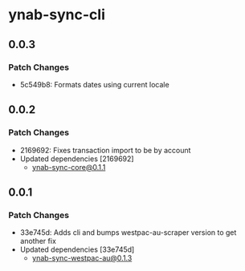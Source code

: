 # ynab-sync-cli

## 0.0.3

### Patch Changes

- 5c549b8: Formats dates using current locale

## 0.0.2

### Patch Changes

- 2169692: Fixes transaction import to be by account
- Updated dependencies [2169692]
  - ynab-sync-core@0.1.1

## 0.0.1

### Patch Changes

- 33e745d: Adds cli and bumps westpac-au-scraper version to get another fix
- Updated dependencies [33e745d]
  - ynab-sync-westpac-au@0.1.3
